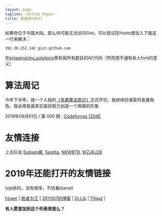 ```yaml
---
layout: page
tagline: ~Github Pages~
title: 氢酱的代码们
---
```


如果你位于中国大陆，那么你可能无法访问Gist，可以尝试在Hosts里加入下面这一行来解决：

`192.30.252.142 gist.github.com`

在[erjiaqing/my\_solutions](<https://github.com/erjiaqing/my_solutions>)里有我所有题目的AC代码（然而想不通有些人fork的意义）

算法周记
========

今年下半年，我一个人拍的[《氢酱算法周记》](https://c.ejq.me/categories/#AlgoWeekly-ref)正式开坑，我继续扮演菜鸡氢酱角色，我会用氢酱真实面目努力创造一个蒟蒻的形象

2019年09月01日 / 第 000 期 : [Codeforces 1204E](https://c.ejq.me/2019/09/01/CF1204E/)

友情连接
========

上古队友:[Subjam酱](<http://dailinsubjam.github.io/>), [Sagitta](<http://www.cnblogs.com/sagitta/>), [NKWBTB](<http://blog.csdn.net/nkwbtb>), [WZJRJ28](<http://blog.csdn.net/u014258433/>)

2019年还能打开的友情链接
========================

(xjb排的，没有顺序，不信看blame)

[hzwer](<http://hzwer.com>)           | [胜者为王](<http://jiruyi910387714.is-programmer.com/>) | [ZRY007的博客](<http://www.swzry.com/>)                 | [Dr.Lib](<http://im.librazy.org>)            | [111qqz](<http://111qqz.com/>) |

**有人愿意加到这个列表里面么？**
